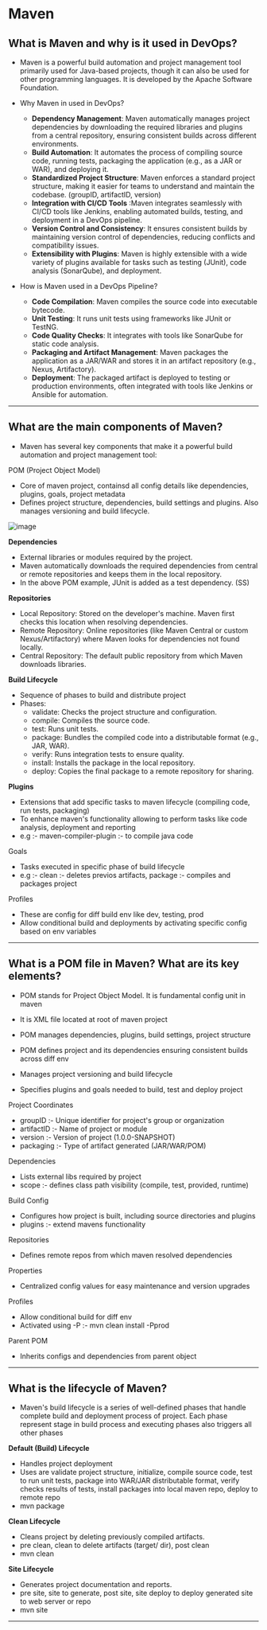 # Maven

What is Maven and why is it used in DevOps?
-
- Maven is a powerful build automation and project management tool primarily used for Java-based projects, though it can also be used for other programming languages. It is developed by the Apache Software Foundation.
- Why Maven in used in DevOps?
  - **Dependency Management**: Maven automatically manages project dependencies by downloading the required libraries and plugins from a central repository, ensuring consistent builds across different environments.
  - **Build Automation**: It automates the process of compiling source code, running tests, packaging the application (e.g., as a JAR or WAR), and deploying it.
  - **Standardized Project Structure**: Maven enforces a standard project structure, making it easier for teams to understand and maintain the codebase. (groupID, artifactID, version)
  - **Integration with CI/CD Tools** :Maven integrates seamlessly with CI/CD tools like Jenkins, enabling automated builds, testing, and deployment in a DevOps pipeline.
  - **Version Control and Consistency**: It ensures consistent builds by maintaining version control of dependencies, reducing conflicts and compatibility issues.
  - **Extensibility with Plugins**: Maven is highly extensible with a wide variety of plugins available for tasks such as testing (JUnit), code analysis (SonarQube), and deployment.
 
- How is Maven used in a DevOps Pipeline?
  - **Code Compilation**: Maven compiles the source code into executable bytecode.
  - **Unit Testing**: It runs unit tests using frameworks like JUnit or TestNG.
  - **Code Quality Checks**: It integrates with tools like SonarQube for static code analysis.
  - **Packaging and Artifact Management**: Maven packages the application as a JAR/WAR and stores it in an artifact repository (e.g., Nexus, Artifactory).
  - **Deployment**: The packaged artifact is deployed to testing or production environments, often integrated with tools like Jenkins or Ansible for automation.
 
-------------------------------------------------------------------------------------------------------------------------------------------------------------------------------------------------

What are the main components of Maven?
-
- Maven has several key components that make it a powerful build automation and project management tool:

POM (Project Object Model)
- Core of maven project, containsd all config details like dependencies, plugins, goals, project metadata
- Defines project structure, dependencies, build settings and plugins. Also manages versioning and build lifecycle.

![image](https://github.com/user-attachments/assets/796e9a28-b2a4-49fa-982e-9f5c3635881c)

**Dependencies**
- External libraries or modules required by the project.
- Maven automatically downloads the required dependencies from central or remote repositories and keeps them in the local repository.
- In the above POM example, JUnit is added as a test dependency. (SS)

**Repositories**
- Local Repository: Stored on the developer's machine. Maven first checks this location when resolving dependencies.
- Remote Repository: Online repositories (like Maven Central or custom Nexus/Artifactory) where Maven looks for dependencies not found locally.
- Central Repository: The default public repository from which Maven downloads libraries.

**Build Lifecycle**
- Sequence of phases to build and distribute project
- Phases:
  - validate: Checks the project structure and configuration.
  - compile: Compiles the source code.
  - test: Runs unit tests.
  - package: Bundles the compiled code into a distributable format (e.g., JAR, WAR).
  - verify: Runs integration tests to ensure quality.
  - install: Installs the package in the local repository.
  - deploy: Copies the final package to a remote repository for sharing.
 
**Plugins**
- Extensions that add specific tasks to maven lifecycle (compiling code, run tests, packaging)
- To enhance maven's functionality allowing to perform tasks like code analysis, deployment and reporting
- e.g :- maven-compiler-plugin :- to compile java code

Goals
- Tasks executed in specific phase of build lifecycle
- e.g :- clean :- deletes previos artifacts, package :- compiles and packages project

Profiles
- These are config for diff build env like dev, testing, prod
- Allow conditional build and deployments by activating specific config based on env variables

-------------------------------------------------------------------------------------------------------------------------------------------------------------------------------------------------

What is a POM file in Maven? What are its key elements?
- 
- POM stands for Project Object Model. It is fundamental config unit in maven
- It is XML file located at root of maven project
- POM manages dependencies, plugins, build settings, project structure

- POM defines project and its dependencies ensuring consistent builds across diff env
- Manages project versioning and build lifecycle
- Specifies plugins and goals needed to build, test and deploy project

Project Coordinates
- groupID :- Unique identifier for project's group or organization
- artifactID :- Name of project or module
- version :- Version of project (1.0.0-SNAPSHOT)
- packaging :- Type of artifact generated (JAR/WAR/POM)

Dependencies 
- Lists external libs required by project
- scope :- defines class path visibility (compile, test, provided, runtime)

Build Config
- Configures how project is built, including source directories and plugins
- plugins :- extend mavens functionality

Repositories
- Defines remote repos from which maven resolved dependencies

Properties
- Centralized config values for easy maintenance and version upgrades

Profiles
- Allow conditional build for diff env
- Activated using -P :- mvn clean install -Pprod

Parent POM
- Inherits configs and dependencies from parent object

-------------------------------------------------------------------------------------------------------------------------------------------------------------------------------------------------

What is the lifecycle of Maven?
-
- Maven's build lifecycle is a series of well-defined phases that handle complete build and deployment process of project. Each phase represent stage in build process and executing phases also triggers all other phases

**Default (Build) Lifecycle**
- Handles project deployment
- Uses are validate project structure, initialize, compile source code, test to run unit tests, package into WAR/JAR distributable format, verify checks results of tests, install packages into local maven repo, deploy to remote repo
- mvn package

**Clean Lifecycle**
- Cleans project by deleting previously compiled artifacts.
- pre clean, clean to delete artifacts (target/ dir), post clean
- mvn clean

**Site Lifecycle**
- Generates project documentation and reports.
- pre site, site to generate, post site, site deploy to deploy generated site to web server or repo
- mvn site

-------------------------------------------------------------------------------------------------------------------------------------------------------------------------------------------------

